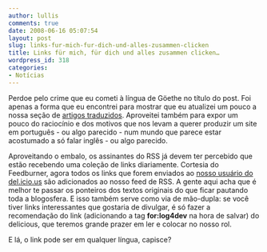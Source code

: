 ```yaml
---
author: lullis
comments: true
date: 2008-06-16 05:07:54
layout: post
slug: links-fur-mich-fur-dich-und-alles-zusammen-clicken
title: Links für mich, für dich und alles zusammen clicken…
wordpress_id: 318
categories:
- Notícias
---
```


Perdoe pelo crime que eu cometi à língua de Göethe no título do post. Foi apenas a forma que eu encontrei para mostrar que eu atualizei um pouco a nossa seção de [artigos traduzidos](http://log4dev.com/traducoes). Aproveitei também para expor um pouco do raciocínio e dos motivos que nos levam a querer produzir um site em português - ou algo parecido -  num mundo que parece estar acostumado a só falar inglês - ou algo parecido.

Aproveitando o embalo, os assinantes do RSS já devem ter percebido que estão recebendo uma coleção de links diariamente. Cortesia do Feedburner, agora todos os links que forem enviados ao [nosso usuário do del.icio.us](http://del.icio.us/log4dev) são adicionados ao nosso feed de RSS. A gente aqui acha que é melhor te passar os ponteiros dos textos originais do que ficar pautando toda a blogosfera. E isso também serve como via de mão-dupla: se você tiver links interessantes que gostaria de divulgar, é só fazer a recomendação do link (adicionando a tag **for:log4dev** na hora de salvar) do delicious, que teremos grande prazer em ler e colocar no nosso rol.

E lá, o link pode ser em qualquer língua, capisce?
